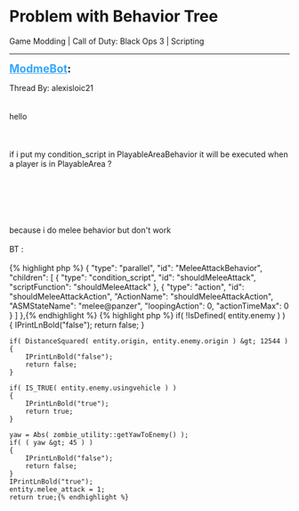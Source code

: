 # Problem with Behavior Tree
Game Modding | Call of Duty: Black Ops 3 | Scripting

---
<strong style="font-size: 1.4em;"><span style="text-decoration: underline;text-decoration-color: #34a7f9;"><span style="color:#34a7f9;">ModmeBot</span></span>:</strong>

<p>Thread By: alexisloic21<br /> <br /> <br />hello <br /><br /><br /><br />if i put my condition_script in PlayableAreaBehavior it will be executed when a player is in PlayableArea ?<br /><br /><br /><br /><br /><br /><br />because i do melee behavior but don&#39;t work<br /> <br />BT :<br /><br />{% highlight php %}
{
                            "type": "parallel",
                            "id": "MeleeAttackBehavior",
                            "children": [
                                { 
                                    "type": "condition_script",
                                    "id": "shouldMeleeAttack",
                                    "scriptFunction": "shouldMeleeAttack"
                                },
                                {
                                    "type": "action",
                                    "id": "shouldMeleeAttackAction",
                                    "ActionName": "shouldMeleeAttackAction",
                                    "ASMStateName": "melee@panzer",
                                    "loopingAction": 0,
                                    "actionTimeMax": 0
                                }
                            ]
                          },{% endhighlight %}
{% highlight php %}
if( !IsDefined( entity.enemy ) )
    {
        IPrintLnBold("false");
        return false;
    }

    if( DistanceSquared( entity.origin, entity.enemy.origin ) &gt; 12544 )
    {
        IPrintLnBold("false");
        return false;
    }

    if( IS_TRUE( entity.enemy.usingvehicle ) ) 
    {
        IPrintLnBold("true");
        return true;
    }    
    
    yaw = Abs( zombie_utility::getYawToEnemy() );
    if( ( yaw &gt; 45 ) )
    {
        IPrintLnBold("false");
        return false;
    }
    IPrintLnBold("true");
    entity.melee_attack = 1;
    return true;{% endhighlight %}
</p>
